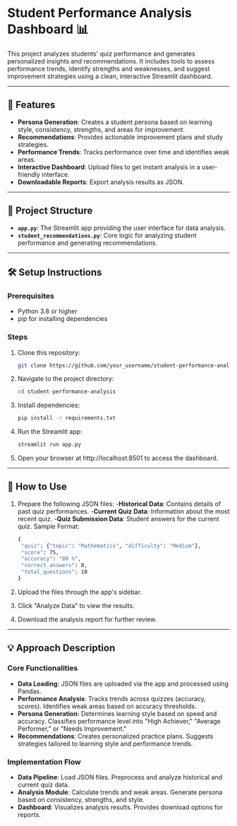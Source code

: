
# Student Performance Analysis Dashboard 📊

This project analyzes students' quiz performance and generates personalized insights and recommendations. It includes tools to assess performance trends, identify strengths and weaknesses, and suggest improvement strategies using a clean, interactive Streamlit dashboard.

---

## 🚀 Features

- **Persona Generation**: Creates a student persona based on learning style, consistency, strengths, and areas for improvement.
- **Recommendations**: Provides actionable improvement plans and study strategies.
- **Performance Trends**: Tracks performance over time and identifies weak areas.
- **Interactive Dashboard**: Upload files to get instant analysis in a user-friendly interface.
- **Downloadable Reports**: Export analysis results as JSON.

---

## 📂 Project Structure

- **`app.py`**: The Streamlit app providing the user interface for data analysis.
- **`student_recommendations.py`**: Core logic for analyzing student performance and generating recommendations.

---

## 🛠️ Setup Instructions

### Prerequisites
- Python 3.8 or higher
- pip for installing dependencies

### Steps
1. Clone this repository:
   ```bash
   git clone https://github.com/your_username/student-performance-analysis.git

2. Navigate to the project directory:
   ```bash
   cd student-performance-analysis

3. Install dependencies:
   ```bash
   pip install -r requirements.txt

4. Run the Streamlit app:
   ```bash
   streamlit run app.py

5. Open your browser at http://localhost:8501 to access the dashboard.

---

## 📝 How to Use
1. Prepare the following JSON files:
   -**Historical Data**: Contains details of past quiz performances.
   -**Current Quiz Data**: Information about the most recent quiz.
   -**Quiz Submission Data**: Student answers for the current quiz.
   Sample Format:
   ```bash
   {
    "quiz": {"topic": "Mathematics", "difficulty": "Medium"},
    "score": 75,
    "accuracy": "80 %",
    "correct_answers": 8,
    "total_questions": 10
   }
2. Upload the files through the app's sidebar.

3. Click "Analyze Data" to view the results.

4. Download the analysis report for further review.

---

## 💡 Approach Description

### Core Functionalities
- **Data Loading**: JSON files are uploaded via the app and processed using Pandas.
- **Performance Analysis**:
        Tracks trends across quizzes (accuracy, scores).
        Identifies weak areas based on accuracy thresholds.
- **Persona Generation**:
        Determines learning style based on speed and accuracy.
        Classifies performance level into "High Achiever," "Average Performer," or "Needs Improvement."
- **Recommendations**:
        Creates personalized practice plans.
        Suggests strategies tailored to learning style and performance trends.

### Implementation Flow
- **Data Pipeline**:
        Load JSON files.
        Preprocess and analyze historical and current quiz data.
- **Analysis Module**:
        Calculate trends and weak areas.
        Generate persona based on consistency, strengths, and style.
- **Dashboard**:
        Visualizes analysis results.
        Provides download options for reports.


